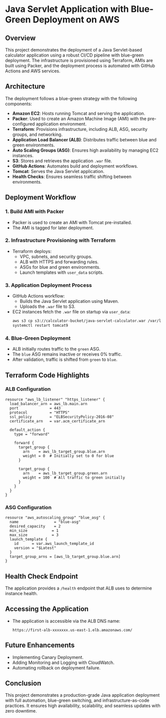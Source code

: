 # Java Servlet Application with Blue-Green Deployment on AWS

## Overview
This project demonstrates the deployment of a Java Servlet-based calculator application using a robust CI/CD pipeline with blue-green deployment. The infrastructure is provisioned using Terraform, AMIs are built using Packer, and the deployment process is automated with GitHub Actions and AWS services.

## Architecture
The deployment follows a blue-green strategy with the following components:

- **Amazon EC2**: Hosts running Tomcat and serving the application.
- **Packer**: Used to create an Amazon Machine Image (AMI) with the pre-configured application environment.
- **Terraform**: Provisions infrastructure, including ALB, ASG, security groups, and networking.
- **Application Load Balancer (ALB)**: Distributes traffic between blue and green environments.
- **Auto Scaling Groups (ASG)**: Ensures high availability by managing EC2 instances.
- **S3**: Stores and retrieves the application `.war` file.
- **GitHub Actions**: Automates build and deployment workflows.
- **Tomcat**: Serves the Java Servlet application.
- **Health Checks**: Ensures seamless traffic shifting between environments.

## Deployment Workflow

### 1. Build AMI with Packer
- Packer is used to create an AMI with Tomcat pre-installed.
- The AMI is tagged for later deployment.

### 2. Infrastructure Provisioning with Terraform
- Terraform deploys:
  - VPC, subnets, and security groups.
  - ALB with HTTPS and forwarding rules.
  - ASGs for blue and green environments.
  - Launch templates with `user_data` scripts.

### 3. Application Deployment Process
- GitHub Actions workflow:
  - Builds the Java Servlet application using Maven.
  - Uploads the `.war` file to S3.
- EC2 instances fetch the `.war` file on startup via `user_data`:
  ```bash
  aws s3 cp s3://calculator-bucket/java-servlet-calculator.war /var/lib/tomcat9/webapps/
  systemctl restart tomcat9
  ```

### 4. Blue-Green Deployment
- ALB initially routes traffic to the `green` ASG.
- The `blue` ASG remains inactive or receives 0% traffic.
- After validation, traffic is shifted from `green` to `blue`.

## Terraform Code Highlights

### ALB Configuration
```hcl
resource "aws_lb_listener" "https_listener" {
  load_balancer_arn = aws_lb.main.arn
  port              = 443
  protocol          = "HTTPS"
  ssl_policy        = "ELBSecurityPolicy-2016-08"
  certificate_arn   = var.acm_certificate_arn

  default_action {
    type = "forward"

    forward {
      target_group {
        arn    = aws_lb_target_group.blue.arn
        weight = 0  # Initially set to 0 for blue
      }

      target_group {
        arn    = aws_lb_target_group.green.arn
        weight = 100  # All traffic to green initially
      }
    }
  }
}
```

### ASG Configuration
```hcl
resource "aws_autoscaling_group" "blue_asg" {
  name                = "blue-asg"
  desired_capacity    = 2
  min_size           = 1
  max_size           = 3
  launch_template {
    id      = var.aws_launch_template_id
    version = "$Latest"
  }
  target_group_arns = [aws_lb_target_group.blue.arn]
}
```

## Health Check Endpoint
The application provides a `/health` endpoint that ALB uses to determine instance health.

## Accessing the Application
- The application is accessible via the ALB DNS name:
  ```
  https://first-alb-xxxxxxx.us-east-1.elb.amazonaws.com/
  ```

## Future Enhancements
- Implementing Canary Deployment.
- Adding Monitoring and Logging with CloudWatch.
- Automating rollback on deployment failure.

## Conclusion
This project demonstrates a production-grade Java application deployment with full automation, blue-green switching, and infrastructure-as-code practices. It ensures high availability, scalability, and seamless updates with zero downtime.

